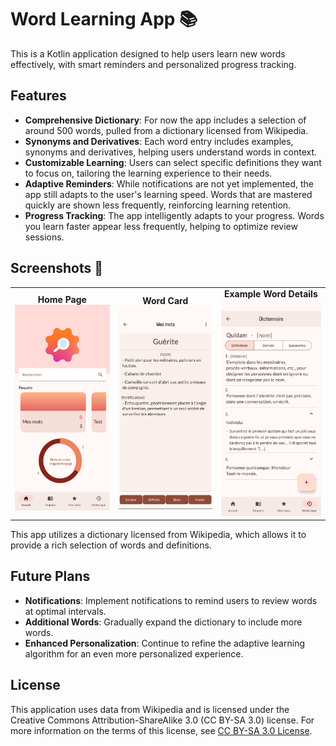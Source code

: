
# Word Learning App 📚

This is a Kotlin application designed to help users learn new words effectively, with smart reminders and personalized progress tracking.

## Features 

- **Comprehensive Dictionary**: For now the app includes a selection of around 500 words, pulled from a dictionary licensed from Wikipedia.
- **Synonyms and Derivatives**: Each word entry includes examples, synonyms and derivatives, helping users understand words in context.
- **Customizable Learning**: Users can select specific definitions they want to focus on, tailoring the learning experience to their needs.
- **Adaptive Reminders**: While notifications are not yet implemented, the app still adapts to the user's learning speed. Words that are mastered quickly are shown less frequently, reinforcing learning retention.
- **Progress Tracking**: The app intelligently adapts to your progress. Words you learn faster appear less frequently, helping to optimize review sessions.

## Screenshots 📱

<div align="center">
  <table>
    <tr>
      <td align="center">
        <strong>Home Page</strong><br>
        <img src="diko_HomePageScreen.png" alt="Home Page" width="250"/>
      </td>
      <td align="center">
        <strong>Word Card</strong><br>
        <img src="guerite_card.jpeg" alt="Word Card" width="250"/>
      </td>
      <td align="center">
        <strong>Example Word Details</strong><br>
        <img src="quidam_example.png" alt="Word Details" width="250"/>
      </td>
    </tr>
  </table>
</div>


This app utilizes a dictionary licensed from Wikipedia, which allows it to provide a rich selection of words and definitions.

## Future Plans

- **Notifications**: Implement notifications to remind users to review words at optimal intervals.
- **Additional Words**: Gradually expand the dictionary to include more words.
- **Enhanced Personalization**: Continue to refine the adaptive learning algorithm for an even more personalized experience.


## License

This application uses data from Wikipedia and is licensed under the Creative Commons Attribution-ShareAlike 3.0 (CC BY-SA 3.0) license. For more information on the terms of this license, see [CC BY-SA 3.0 License](https://creativecommons.org/licenses/by-sa/3.0/).
